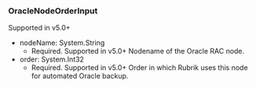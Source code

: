 ### OracleNodeOrderInput
Supported in v5.0+

- nodeName: System.String
  - Required. Supported in v5.0+
      Nodename of the Oracle RAC node.
- order: System.Int32
  - Required. Supported in v5.0+
      Order in which Rubrik uses this node for automated Oracle backup.
